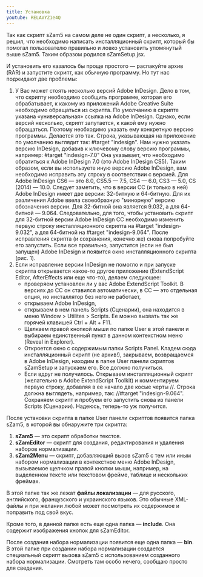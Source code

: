 ```yaml
---
title: Установка
youtube: RELAVYZ1e4Q
---
```


Так как скрипт sZam5 на самом деле не один скрипт, а несколько, я решил, что необходимо написать инсталляционный скрипт, который бы помогал пользователю правильно и ловко установить упомянутый выше sZam5. Таким образом родился sZamSetup.jsx.

И установить его казалось бы проще простого — распакуйте архив (RAR) и запустите скрипт, как обычную программу. Но тут нас поджидают две проблемы:

1. У Вас может стоять несколько версий Adobe InDesign. Дело в том, что скрипту необходимо сообщить программе, которая его обрабатывает, к какому из приложений Adobe Creative Suite необходимо обращаться из скрипта. По умолчанию в скрипте указана «универсальная» ссылка на Adobe InDesign. Однако, если версий несколько, скрипт запутается, к какой ему нужно обращаться. Поэтому необходимо указать ему конкретную версию программы. Делается это так. Строка, указывающая на приложение по умолчанию выглядит так: #target "indesign". Нам нужно указать версию InDesign, добавив к ключевому слову версию программы, например: #target "indesign-7.0" Она указывает, что необходимо обратиться к Adobe InDesign 7.0 (это Adobe InDesign CS5). Таким образом, если вы используете иную версию Adobe InDesign, вам необходимо исправить эту строку в соответствии с версией. Для Adobe InDesign CS6 — это 8.0, CS5.5 — 7.5, CS4 — 6.0, CS3 — 5.0, CS (2014) — 10.0. Следует заметить, что в версии CC (и только в ней) Adobe InDesign имеет две версии: 32-битную и 64-битную. Для их различения Adobe ввела своеобразную "минорную" версию обозначения версии. Для 32-битной она является 9.032, а для 64-битной — 9.064. Следовательно, для того, чтобы установить скрипт для 32-битной версии Adobe InDesign CC необходимо изменить первую строку инсталляционного скрипта на  #target "indesign-9.032", а для 64-битной на  #target "indesign-9.064". После исправления скрипта (и сохранения, конечно же) снова попробуйте его запустить. Если все правильно, запустится (если не был запущен) Adobe InDesign и появится окно инсталляционного скрипта (рис. 1).
1. Если исправление версии InDesign не помогло и при запуске скрипта открывается какое-то другое приложение (ExtendScript Editor, AfterEffects или еще что-то), делаем следующее:
    - проверяем установлен ли у вас Adobe ExtendScript Toolkit. В версиях до CC он ставился автоматически, в CC — это отдельная опция, но инсталлятор без него не работает,
    - открываем Adobe InDesign,
    - открываем в нем панель Scripts (Сценарии), она находится в меню Window > Utilites > Scripts. Ее можно вызвать так же горячей клавишей Ctrl + Alt + F11.
    - Щелкаем правой кнопкой мыши по папке User в этой панели и выбираем единственный пункт в данном контекстном меню (Reveal in Explorer).
    - Откроется окно с содержимым папки Scripts Panel. Кладем сюда инсталляционный скрипт (не архив!), закрываем, возвращаемся в Adobe InDesign, находим в папке User панели скриптов sZamSetup и запускаем его. Все должно получиться.
    - Если вдруг не получилось. Открываем инсталляционный скрипт (желательно в Adobe ExtendScript Toolkit) и комментируем первую строку, добавляя в ее начало две косые черты //. Строка должна выглядеть, например, так: //#target "indesign-9.064". Сохраняем скрипт и пробуем его запустить снова из панели Scripts (Сценарии). Надеюсь, теперь-то уж получится.

 После установки скрипта в папке User панели скриптов появится папка sZam5, в которой вы обнаружите три скрипта:

1. **sZam5** — это скрипт обработки текстов.
1. **sZamEditor** — скрипт для создания, редактирования и удаления наборов нормализации.
1. **sZam2Menu** — скрипт, добавляющий вызов sZam5 с тем или иным набором нормализации в контекстное меню Adobe InDesign, вызываемое щелчком правой кнопки мыши, например, на выделенном тексте или текстовом фрейме, таблице и нескольких фреймах.

В этой папке так же лежат **файлы локализации** — для русского, английского, французского и украинского языков. Это обычные XML-файлы и при желании любой может посмотреть их содержимое и поправить под свой вкус.

Кроме того, в данной папке есть еще одна папка — **include**. Она содержит изображения кнопок для sZamEditor.

После создания набора нормализации появится еще одна папка — **bin**. В этой папке при создании набора нормализации создается специальный скрипт вызова sZam5 с использованием созданного набора нормализации. Смотреть там особо нечего, сообщаю просто для сведения.
